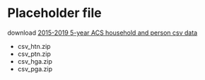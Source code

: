 # Placeholder file

download [2015-2019 5-year ACS household and person csv data](https://www2.census.gov/programs-surveys/acs/data/pums/2019/5-Year/)
* csv_htn.zip
* csv_ptn.zip
* csv_hga.zip
* csv_pga.zip
